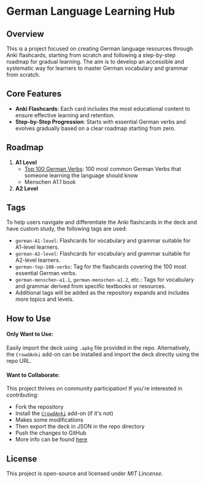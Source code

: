 # German Language Learning Hub

## Overview
This is a project focused on creating German language resources through Anki flashcards, starting from scratch and following a step-by-step roadmap for gradual learning. The aim is to develop an accessible and systematic way for learners to master German vocabulary and grammar from scratch.

## Core Features
- **Anki Flashcards**: Each card includes the most educational content to ensure effective learning and retention.
- **Step-by-Step Progression**: Starts with essential German verbs and evolves gradually based on a clear roadmap starting from zero.

## Roadmap
1. **A1 Level**
    - [Top 100 German Verbs](https://ankiweb.net/shared/info/609348355): 100 most common German Verbs that someone learning the language should know
    - Menschen A1.1 book
2. **A2 Level**

## Tags
To help users navigate and differentiate the Anki flashcards in the deck and have custom study, the following tags are used:
- `german-A1-level`: Flashcards for vocabulary and grammar suitable for A1-level learners.
- `german-A2-level`: Flashcards for vocabulary and grammar suitable for A2-level learners.
- `german-top-100-verbs`: Tag for the flashcards covering the 100 most essential German verbs.
- `german-menschen-a1.1`, `german-menschen-a1.2`, etc.: Tags for vocabulary and grammar derived from specific textbooks or resources.
- Additional tags will be added as the repository expands and includes more topics and levels.

## How to Use
#### Only Want to Use:
Easily import the deck using `.apkg` file provided in the repo. Alternatively, the `CrowdAnki` add-on can be installed and import the deck directly using the repo URL.

#### Want to Collaborate:
This project thrives on community participation! If you're interested in contributing:
  - Fork the repository
  - Install the [`CrowdAnki`](https://github.com/Stvad/CrowdAnki) add-on (if it's not)
  - Makes some modifications
  - Then export the deck in JSON in the repo directory
  - Push the changes to GitHub
  - More info can be found [here](https://github.com/Stvad/CrowdAnki?tab=readme-ov-file#generic-collaboration-workflow)

## License
This project is open-source and licensed under _MIT Lincense_.
